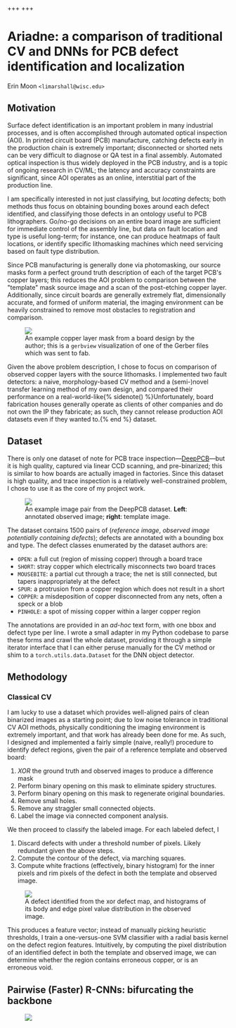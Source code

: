 +++
+++

# <span class="sc">Ariadne</span>: a comparison of traditional CV and DNNs for PCB defect identification and localization

<p class="author">Erin Moon <code>&lt;limarshall@wisc.edu&gt;</code></p>

<main><article>

## Motivation
Surface defect identification is an important problem in many industrial processes, and is often accomplished through automated optical inspection (AOI).
In printed circuit board (PCB) manufacture, catching defects early in the production chain is extremely important; disconnected or shorted nets can be very difficult to diagnose or QA test in a final assembly. Automated optical inspection is thus widely deployed in the PCB industry, and is a topic of ongoing research in CV/ML; the latency and accuracy constraints are significant, since AOI operates as an online, interstitial part of the production line.

I am specifically interested in not just classifying, but *locating* defects; both methods thus focus on obtaining bounding boxes around each defect identified, and classifying those defects in an ontology useful to PCB lithographers. Go/no-go decisions on an entire board image are sufficient for immediate control of the assembly line, but data on fault location and type is useful long-term; for instance, one can produce heatmaps of fault locations, or identify specific lithomasking machines which need servicing based on fault type distribution.

Since PCB manufacturing is generally done via photomasking, our source masks form a perfect ground truth description of each of the target PCB's copper layers; this reduces the AOI problem to comparison between the "template" mask source image and a scan of the post-etching copper layer. Additionally, since circuit boards are generally extremely flat, dimensionally accurate, and formed of uniform material, the imaging environment can be heavily constrained to remove most obstacles to registration and comparison.

<figure>
<img src="img/windpup_top.png" style="max-width: 400px;">
<figcaption>
An example copper layer mask from a board design by the author; this is a <code>gerbview</code> visualization of one of the Gerber files which was sent to fab.
</figcaption>
</figure>

Given the above problem description, I chose to focus on comparison of observed copper layers with the source lithomasks. I implemented two fault detectors: a naive, morphology-based CV method and a (semi-)novel transfer learning method of my own design, and compared their performance on a real-world-like{% sidenote() %}Unfortunately, board fabrication houses generally operate as clients of other companies and do not own the IP they fabricate; as such, they cannot release production AOI datasets even if they wanted to.{% end %} dataset.

## Dataset
There is only one dataset of note for PCB trace inspection—<a href="https://github.com/tangsanli5201/DeepPCB">DeepPCB</a>—but it is high quality, captured via linear CCD scanning, and pre-binarized; this is similar to how boards are actually imaged in factories. Since this dataset is high quality, and trace inspection is a relatively well-constrained problem, I chose to use it as the core of my project work.

<!-- The DeepPCB dataset contains 1500 pairs of (*reference image*, *image potentially containing defects*); defects are annotated with a bounding box and type. Since the dataset prealigns reference template and part image pairs, I can further augment the dataset by randomly perturbing the "measured" images for each reference image with affine transformations, to simulate the effects of rotation/translation/lifting during imaging. -->

<figure>
<div class="subfigs">
<img src="img/12100013_merged.png">
</div>
<figcaption>
An example image pair from the DeepPCB dataset. <b>Left</b>: annotated observed image; <b>right</b>: template image.
</figcaption>
</figure>

The dataset contains 1500 pairs of (*reference image*, *observed image potentially containing defects*); defects are annotated with a bounding box and type. The defect classes enumerated by the dataset authors are:
<!-- The DeepPCB dataset annotates defects with a bbox and type. The defect classes enumerated by the dataset authors are: -->

- `OPEN`: a full cut (region of missing copper) through a board trace
- `SHORT`: stray copper which electrically misconnects two board traces
- `MOUSEBITE`: a partial cut through a trace; the net is still connected, but tapers inappropriately at the defect
- `SPUR`: a protrusion from a copper region which does not result in a short
- `COPPER`: a misdeposition of copper disconnected from any nets, often a speck or a blob
- `PINHOLE`: a spot of missing copper within a larger copper region

The annotations are provided in an *ad-hoc* text form, with one bbox and defect type per line. I wrote a small adapter in my Python codebase to parse these forms and crawl the whole dataset, providing it through a simple iterator interface that I can either peruse manually for the CV method or shim to a `torch.utils.data.Dataset` for the DNN object detector.

## Methodology
### Classical CV
I am lucky to use a dataset which provides well-aligned pairs of clean binarized images as a starting point; due to low noise tolerance in traditional CV AOI methods, physically conditioning the imaging environment is extremely important, and that work has already been done for me. As such, I designed and implemented a fairly simple (naive, really!) procedure to identify defect regions, given the pair of a reference template and observed board:

1. *XOR* the ground truth and observed images to produce a difference mask
2. Perform binary opening on this mask to eliminate spidery structures.
3. Perform binary opening on this mask to regenerate original boundaries.
4. Remove small holes.
5. Remove any straggler small connected objects.
6. Label the image via connected component analysis.

We then proceed to classify the labeled image. For each labeled defect, I
1. Discard defects with under a threshold number of pixels. Likely redundant given the above steps.
2. Compute the contour of the defect, via marching squares.
3. Compute white fractions (effectively, binary histogram) for the inner pixels and rim pixels of the defect in both the template and observed image.

<figure>
<img src="img/region0.svg">
<figcaption>
A defect identified from the xor defect map, and histograms of its body and edge pixel value distribution in the observed image.
</figcaption>
</figure>

This produces a feature vector; instead of manually picking heuristic thresholds, I train a one-versus-one SVM classifier with a radial basis kernel on the defect region features.
Intuitively, by computing the pixel distribution of an identified defect in both the template and observed image, we can determine whether the region contains erroneous copper, or is an erroneous void.

## Pairwise (Faster) R-CNNs: bifurcating the backbone


<figure>
<img src="img/pairwise_rcnn.svg">
<figcaption>

</figure>

</article></main>